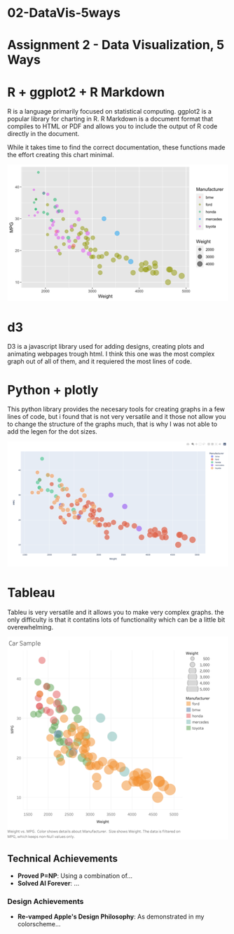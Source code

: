 # 02-DataVis-5ways

Assignment 2 - Data Visualization, 5 Ways  
===

# R + ggplot2 + R Markdown

R is a language primarily focused on statistical computing.
ggplot2 is a popular library for charting in R.
R Markdown is a document format that compiles to HTML or PDF and allows you to include the output of R code directly in the document.

While it takes time to find the correct documentation, these functions made the effort creating this chart minimal.

![ggplot2](Rplott.png)

# d3
D3 is a javascript library used for adding designs, creating plots and animating webpages trough html. I think this one was the most complex graph out of all of them, and it requiered the most lines of code. 

# Python + plotly
This python library provides the necesary tools for creating graphs in a few lines of code, but i found that is not very versatile and it those not allow you to change the structure of the graphs much, that is why I was not able to add the legen for the dot sizes. 

![ggplot2](plotly.png)

# Tableau 
Tableu is very versatile and it allows you to make very complex graphs. the only difficulty is that it contatins lots of functionality which can be a little bit overewhelming. 

![ggplot2](tableu.png)

## Technical Achievements
- **Proved P=NP**: Using a combination of...
- **Solved AI Forever**: ...

### Design Achievements
- **Re-vamped Apple's Design Philosophy**: As demonstrated in my colorscheme...
